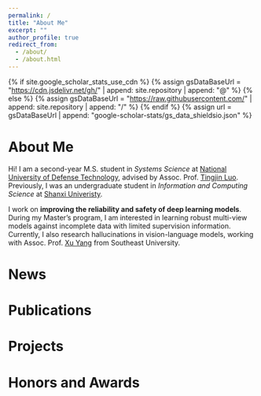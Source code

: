 ```yaml
---
permalink: /
title: "About Me"
excerpt: ""
author_profile: true
redirect_from: 
  - /about/
  - /about.html
---
```


{% if site.google_scholar_stats_use_cdn %}
{% assign gsDataBaseUrl = "https://cdn.jsdelivr.net/gh/" | append: site.repository | append: "@" %}
{% else %}
{% assign gsDataBaseUrl = "https://raw.githubusercontent.com/" | append: site.repository | append: "/" %}
{% endif %}
{% assign url = gsDataBaseUrl | append: "google-scholar-stats/gs_data_shieldsio.json" %}

<span class='anchor' id='about-me'></span>

# About Me
Hi! I am a second-year M.S. student in *Systems Science* at [National University of Defense Technology](https://english.nudt.edu.cn/), advised by Assoc. Prof. [Tingjin Luo](https://horizonailab.github.io/homepage/). Previously, I was an undergraduate student in *Information and Computing Science* at [Shanxi Univeristy](https://www.sxu.edu.cn/).

I work on **improving the reliability and safety of deep learning models**. During my Master’s program, I am interested in learning robust multi-view models against incomplete data with limited supervision information. Currently, I also research hallucinations in vision-language models, working with Assoc. Prof. [Xu Yang](https://yangxuntu.github.io/) from Southeast University.


# News


# Publications 


# Projects


# Honors and Awards
